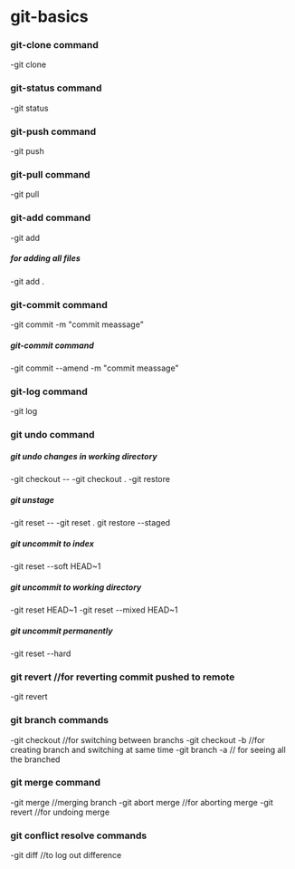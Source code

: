 # git-basics

### git-clone command
-git clone <remote repo>

### git-status command
-git status


### git-push command
-git push

### git-pull command
-git pull

### git-add command
-git add <directory name>
##### for adding all files
-git add .

### git-commit command
-git commit -m "commit meassage"
##### git-commit command
-git commit --amend -m "commit meassage"

### git-log command
-git log

### git undo command
##### git undo changes in working directory
-git checkout -- <filename>
-git checkout .
-git restore <file>
##### git unstage
-git reset -- <filename>
-git reset .
git restore --staged <file>
##### git uncommit to index
-git reset --soft HEAD~1
##### git uncommit to working directory
-git reset HEAD~1
-git reset --mixed HEAD~1
##### git uncommit permanently
-git reset --hard

### git revert //for reverting commit pushed to remote
-git revert <commit ref no.>

### git branch commands
-git checkout <branch name>//for switching between branchs
-git checkout -b <branch name>//for creating branch and switching at same time
-git branch -a // for seeing all the branched

### git merge command
-git merge <branch name> //merging branch
-git abort merge //for aborting merge
-git revert <branch code> //for undoing merge

### git conflict resolve commands
-git diff //to log out difference






